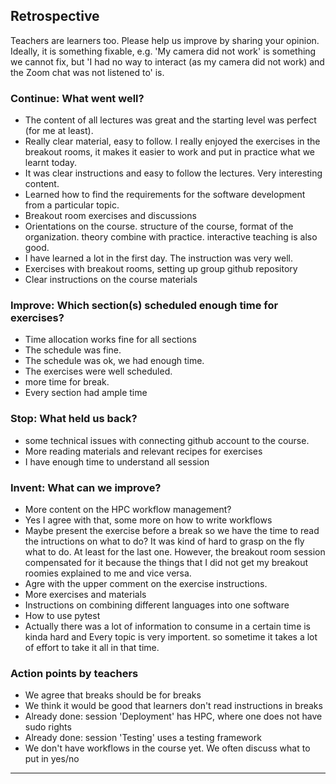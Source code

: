 ## Retrospective

Teachers are learners too. Please help us improve by sharing your opinion.
Ideally, it is something fixable, e.g. 'My camera did not work' is something
we cannot fix, but 'I had no way to interact (as my camera did not work) and the Zoom chat was not listened to' is.

### Continue: What went well?

- The content of all lectures was great and the starting level was perfect (for me at least).
- Really clear material, easy to follow. I really enjoyed the exercises in the breakout rooms, it makes it easier to work and put in practice what we learnt today.
- It was clear instructions and easy to follow the lectures. Very interesting content.
- Learned how to find the requirements for the software development from a particular topic.
- Breakout room exercises and discussions
- Orientations on the course. structure of the course, format of the organization. theory combine with practice. interactive teaching is also good.
- I have learned a lot in the first day. The instruction was very well.
- Exercises with breakout rooms, setting up group github repository
- Clear instructions on the course materials

### Improve: Which section(s) scheduled enough time for exercises?

- Time allocation works fine for all sections
- The schedule was fine.
- The schedule was ok, we had enough time.
- The exercises were well scheduled.
- more time for break.
- Every section had ample time

### Stop: What held us back?

- some technical issues with connecting github account to the course.
- More reading materials and relevant recipes for exercises
- I have enough time to understand all session 

### Invent: What can we improve?

- More content on the HPC workflow management?
- Yes I agree with that, some more on how to write workflows
- Maybe present the exercise before a break so we have the time to read the intructions on what to do? It was kind of hard to grasp on the fly what to do. At least for the last one. However, the breakout room session compensated for it because the things that I did not get my breakout roomies explained to me and vice versa.
- Agre with the upper comment on the exercise instructions.
- More exercises and materials
- Instructions on combining different languages into one software
- How to use pytest 
- Actually there was a lot of information to consume in a certain time is kinda hard and Every topic is very importent. so sometime it takes a lot of effort to take it all in that time.

### Action points by teachers

- We agree that breaks should be for breaks
- We think it would be good that learners don't read instructions in breaks
- Already done: session 'Deployment' has HPC, where one does not have sudo rights
- Already done: session 'Testing' uses a testing framework
- We don't have workflows in the course yet. 
  We often discuss what to put in yes/no

--- 
